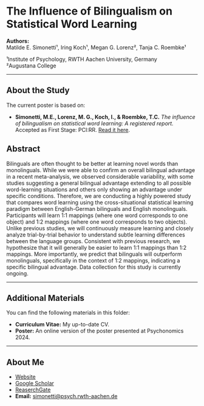 # The Influence of Bilingualism on Statistical Word Learning

**Authors:**  
Matilde E. Simonetti¹, Iring Koch¹, Megan G. Lorenz², Tanja C. Roembke¹  

¹Institute of Psychology, RWTH Aachen University, Germany  
²Augustana College  

---

## About the Study  
The current poster is based on:  
- **Simonetti, M.E., Lorenz, M. G., Koch, I., & Roembke, T.C.** *The influence of bilingualism on statistical word learning: A registered report.*  
  Accepted as First Stage: PCI:RR. [Read it here](https://osf.io/8n5gh).

## Abstract
Bilinguals are often thought to be better at learning novel words than monolinguals. While we were able to confirm an overall bilingual advantage in a recent meta-analysis, we observed considerable variability, with some studies suggesting a general bilingual advantage extending to all possible word-learning situations and others only showing an advantage under specific conditions. Therefore, we are conducting a highly powered study that compares word learning using the cross-situational statistical learning paradigm between English-German bilinguals and English monolinguals. Participants will learn 1:1 mappings (where one word corresponds to one object) and 1:2 mappings (where one word corresponds to two objects). Unlike previous studies, we will continuously measure learning and closely analyze trial-by-trial behavior to understand subtle learning differences between the language groups. Consistent with previous research, we hypothesize that it will generally be easier to learn 1:1 mappings than 1:2 mappings. More importantly, we predict that bilinguals will outperform monolinguals, specifically in the context of 1:2 mappings, indicating a specific bilingual advantage. Data collection for this study is currently ongoing.

---
## Additional Materials  
You can find the following materials in this folder:  
- **Curriculum Vitae:** My up-to-date CV.  
- **Poster:** An online version of the poster presented at Psychonomics 2024. 
---

## About Me  
- [Website](https://www.psych.rwth-aachen.de/cms/psy/Das-Institut/Kognitions-und-Experimentalpsychologie/Team/~yjiij/Matilde-Simonetti/)  
- [Google Scholar](https://scholar.google.com/citations?user=JmBEc0UAAAAJ&hl=it)  
- [ReaserchGate](https://www.researchgate.net/profile/Matilde-Simonetti)  
- **Email:** [simonetti@psych.rwth-aachen.de](mailto:simonetti@psych.rwth-aachen.de)

